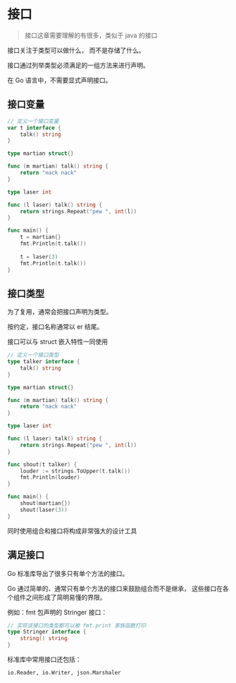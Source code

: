 # 接口

> 接口这章需要理解的有很多，类似于 java 的接口

接口关注于类型可以做什么，
而不是存储了什么。

接口通过列举类型必须满足的一组方法来进行声明。

在 Go 语言中，不需要显式声明接口。

## 接口变量

```go
// 定义一个接口变量
var t interface {
	talk() string
}

type martian struct{}

func (m martian) talk() string {
	return "nack nack"
}

type laser int

func (l laser) talk() string {
	return strings.Repeat("pew ", int(l))
}

func main() {
	t = martian{}
	fmt.Println(t.talk())
	
	t = laser(3)
	fmt.Println(t.talk())
}
```

## 接口类型

为了复用，通常会把接口声明为类型。

按约定，接口名称通常以 er 结尾。

接口可以与 struct 嵌入特性一同使用

```go
// 定义一个接口类型
type talker interface {
	talk() string
}

type martian struct{}

func (m martian) talk() string {
	return "nack nack"
}

type laser int

func (l laser) talk() string {
	return strings.Repeat("pew ", int(l))
}

func shout(t talker) {
	louder := strings.ToUpper(t.talk())
	fmt.Println(louder)
}

func main() {
	shout(martian{})
	shout(laser(3))
}
```

同时使用组合和接口将构成非常强大的设计工具

## 满足接口

Go 标准库导出了很多只有单个方法的接口。

Go 通过简单的、通常只有单个方法的接口来鼓励组合而不是继承，
这些接口在各个组件之间形成了简明易懂的界限。

例如：fmt 包声明的 Stringer 接口：

```go
// 实现该接口的类型都可以被 fmt.print 家族函数打印
type Stringer interface {
    string() string
}
```

标准库中常用接口还包括：

`io.Reader, io.Writer, json.Marshaler`









